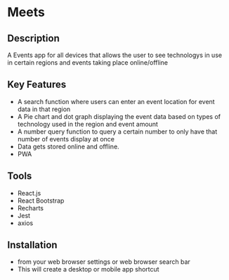 # Meets
## Description
A Events app for all devices that allows the user to see technologys in use in certain regions and events taking place online/offline

## Key Features
- A search function where users can enter an event location for event data in that region 
- A Pie chart and dot graph displaying the event data based on types of technology used in the region and event amount
- A number query function to query a certain number to only have that number of events display at once
- Data gets stored online and offline.
- PWA
## Tools
- React.js
- React Bootstrap
- Recharts
- Jest
- axios
## Installation
- from your web browser settings or web browser search bar 
- This will create a desktop or mobile app shortcut
